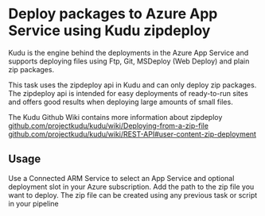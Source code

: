 # Deploy packages to Azure App Service using Kudu zipdeploy

Kudu is the engine behind the deployments in the Azure App Service and supports deploying  files using Ftp, Git, MSDeploy (Web Deploy) and plain zip packages.

This task uses the zipdeploy api in Kudu and can only deploy zip packages. The zipdeploy api is intended for easy deployments of ready-to-run sites and offers good results when deploying large amounts of small files.

The Kudu Github Wiki contains more information about zipdeploy  
[github.com/projectkudu/kudu/wiki/Deploying-from-a-zip-file](https://github.com/projectkudu/kudu/wiki/Deploying-from-a-zip-file)  
[github.com/projectkudu/kudu/wiki/REST-API#user-content-zip-deployment](https://github.com/projectkudu/kudu/wiki/REST-API#user-content-zip-deployment)

## Usage

Use a Connected ARM Service to select an App Service and optional deployment slot in your Azure subscription.
Add the path to the zip file you want to deploy. The zip file can be created using any previous task or script in your pipeline 
